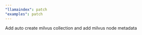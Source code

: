 ```yaml
---
"llamaindex": patch
"examples": patch
---
```


Add auto create milvus collection and add milvus node metadata
